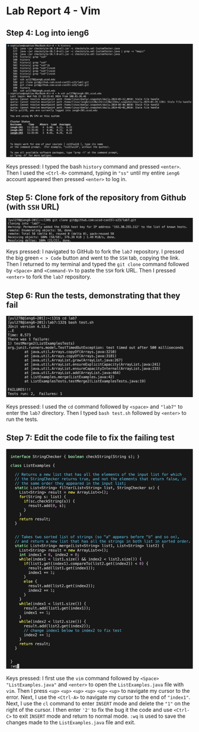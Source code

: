 # Lab Report 4 - Vim
## Step 4: Log into ieng6
![Image](lab4(1).png)

Keys pressed: I typed the bash ```history``` command and pressed ```<enter>```. Then I used the ```<Ctrl-R>``` command, typing in ```"ss"``` until my entire ```ieng6``` account appeared then pressed ```<enter>``` to log in. 


## Step 5: Clone fork of the repository from Github (with ```SSH``` URL)
![Image](lab4(2).png)

Keys pressed: I navigated to GitHub to fork the ```lab7``` repository. I pressed the big green ```< > Code``` button and went to the ```SSH``` tab, copying the link. Then I returned to my terminal and typed the ```git clone``` command followed by ```<Space>``` and ```<Command-V>``` to paste the ```SSH``` fork URL. Then I pressed ```<enter>``` to fork the ```lab7``` repository.

## Step 6: Run the tests, demonstrating that they fail
![Image](lab4(3).png)

Keys pressed: I used the ```cd``` command followed by ```<space>``` and ```"lab7"``` to enter the ```lab7``` directory. Then I typed ```bash test.sh``` followed by ```<enter>``` to run the tests. 

## Step 7: Edit the code file to fix the failing test
![Image](lab4(4).png)

Keys pressed: I first use the ```vim``` command followed by ```<Space>``` ```"ListExamples.java"``` and ```<enter>``` to open the ```ListExamples.java``` file with ```vim```. Then I press ```<up>``` ```<up>``` ```<up>``` ```<up>``` ```<up>``` ```<up>``` to navigate my cursor to the error. Next, I use the ```<Ctrl-A>``` to navigate my cursor to the end of ```"index1"```. Next, I use the ```cl``` command to enter ```INSERT``` mode and delete the ```"1"``` on the right of the cursor. I then enter ```'2'``` to fix the bug it the code and use ```<Ctrl-C>``` to exit ```INSERT``` mode and return to normal mode. ```:wq``` is used to save the changes made to the ```ListExamples.java``` file and exit. 








